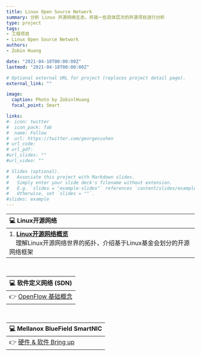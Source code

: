 ```yaml
---
title: Linux Open Source Network
summary: 分析 Linux 开源网络生态，并就一些具体层次的开源项目进行分析
type: project
tags: 
- 工程项目
- Linux Open Source Network
authors:
- Zobin Huang

date: "2021-04-18T00:00:00Z"
lastmod: "2021-04-18T00:00:00Z"

# Optional external URL for project (replaces project detail page).
external_link: ""

image:
  caption: Photo by ZobinlHuang
  focal_point: Smart

links:
#- icon: twitter
#  icon_pack: fab
#  name: Follow
#  url: https://twitter.com/georgecushen
# url_code: 
# url_pdf: 
#url_slides: ""
#url_video: ""

# Slides (optional).
#   Associate this project with Markdown slides.
#   Simply enter your slide deck's filename without extension.
#   E.g. `slides = "example-slides"` references `content/slides/example-slides.md`.
#   Otherwise, set `slides = ""`.
#slides: example
---
```


<head>
    <style>
        img{margin-left: 10px;}
        img{margin-right: 20px;}
        .post_fs14_ws0{font-size: 18px; word-spacing:0px;}
    </style>
</head>

<body>

<div class="post_fs14_ws0">

|<b>💻 Linux开源网络</b>|
|:-|
|1. [<b>Linux开源网络概览</b>](https://neth-lab.netlify.app/publication/21-4-18-cloud_network/1_linux_open_source_network/) <br> &nbsp;&nbsp;&nbsp;&nbsp;理解Linux开源网络世界的拓扑，介绍基于Linux基金会划分的开源网络框架|
</div>

<br>

<div class="post_fs14_ws0">

|<b>💻 软件定义网络 (SDN)</b>|
|:-|
|👉 [OpenFlow 基础概念](https://neth-lab.netlify.app/publication/21-4-18-SDN/OpenFlow/)|
</div>

<br>

<div class="post_fs14_ws0">

|<b>💻 Mellanox BlueField SmartNIC</b>|
|:-|
|👉 [硬件 & 软件 Bring up](https://neth-lab.netlify.app/publication/21-4-18-Config_Mellanox_SmartNIC/)|
</div>

</body>